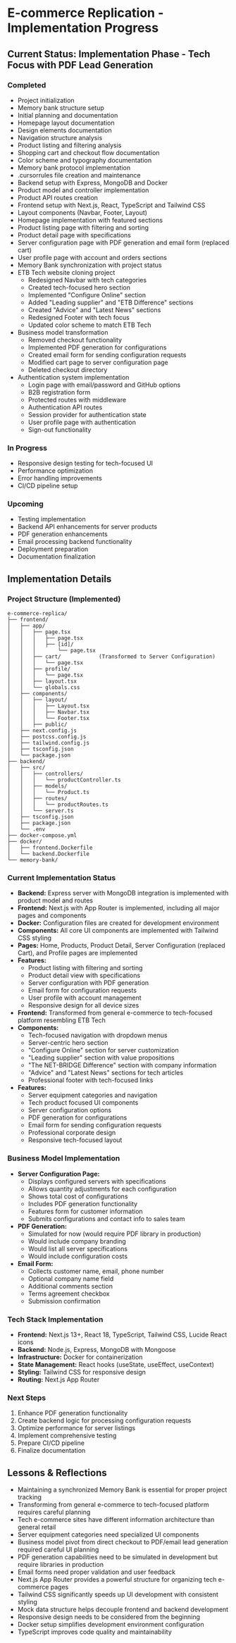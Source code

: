 # E-commerce Replication - Implementation Progress

## Current Status: Implementation Phase - Tech Focus with PDF Lead Generation

### Completed
- Project initialization
- Memory bank structure setup
- Initial planning and documentation
- Homepage layout documentation
- Design elements documentation
- Navigation structure analysis
- Product listing and filtering analysis
- Shopping cart and checkout flow documentation
- Color scheme and typography documentation
- Memory bank protocol implementation
- .cursorrules file creation and maintenance
- Backend setup with Express, MongoDB and Docker
- Product model and controller implementation
- Product API routes creation
- Frontend setup with Next.js, React, TypeScript and Tailwind CSS
- Layout components (Navbar, Footer, Layout)
- Homepage implementation with featured sections
- Product listing page with filtering and sorting
- Product detail page with specifications
- Server configuration page with PDF generation and email form (replaced cart)
- User profile page with account and orders sections
- Memory Bank synchronization with project status
- ETB Tech website cloning project
  - Redesigned Navbar with tech categories
  - Created tech-focused hero section
  - Implemented "Configure Online" section
  - Added "Leading supplier" and "ETB Difference" sections
  - Created "Advice" and "Latest News" sections
  - Redesigned Footer with tech focus
  - Updated color scheme to match ETB Tech
- Business model transformation
  - Removed checkout functionality
  - Implemented PDF generation for configurations
  - Created email form for sending configuration requests
  - Modified cart page to server configuration page
  - Deleted checkout directory
- Authentication system implementation
  - Login page with email/password and GitHub options
  - B2B registration form
  - Protected routes with middleware
  - Authentication API routes
  - Session provider for authentication state
  - User profile page with authentication
  - Sign-out functionality

### In Progress
- Responsive design testing for tech-focused UI
- Performance optimization
- Error handling improvements
- CI/CD pipeline setup

### Upcoming
- Testing implementation
- Backend API enhancements for server products
- PDF generation enhancements
- Email processing backend functionality
- Deployment preparation
- Documentation finalization

## Implementation Details

### Project Structure (Implemented)
```
e-commerce-replica/
├── frontend/
│   ├── app/
│   │   ├── page.tsx
│   │   │   ├── page.tsx
│   │   │   ├── [id]/
│   │   │       └── page.tsx
│   │   ├── cart/            (Transformed to Server Configuration)
│   │   │   └── page.tsx
│   │   ├── profile/
│   │   │   └── page.tsx
│   │   ├── layout.tsx
│   │   └── globals.css
│   ├── components/
│   │   ├── layout/
│   │   │   ├── Layout.tsx
│   │   │   ├── Navbar.tsx
│   │   │   └── Footer.tsx
│   │   ├── public/
│   ├── next.config.js
│   ├── postcss.config.js
│   ├── tailwind.config.js
│   ├── tsconfig.json
│   └── package.json
├── backend/
│   ├── src/
│   │   ├── controllers/
│   │   │   └── productController.ts
│   │   ├── models/
│   │   │   └── Product.ts
│   │   ├── routes/
│   │   │   └── productRoutes.ts
│   │   └── server.ts
│   ├── tsconfig.json
│   ├── package.json
│   └── .env
├── docker-compose.yml
├── docker/
│   ├── frontend.Dockerfile
│   └── backend.Dockerfile
└── memory-bank/
```

### Current Implementation Status
- **Backend:** Express server with MongoDB integration is implemented with product model and routes
- **Frontend:** Next.js with App Router is implemented, including all major pages and components
- **Docker:** Configuration files are created for development environment
- **Components:** All core UI components are implemented with Tailwind CSS styling
- **Pages:** Home, Products, Product Detail, Server Configuration (replaced Cart), and Profile pages are implemented
- **Features:** 
  - Product listing with filtering and sorting
  - Product detail view with specifications
  - Server configuration with PDF generation
  - Email form for configuration requests
  - User profile with account management
  - Responsive design for all device sizes
- **Frontend:** Transformed from general e-commerce to tech-focused platform resembling ETB Tech
- **Components:** 
  - Tech-focused navigation with dropdown menus
  - Server-centric hero section
  - "Configure Online" section for server customization
  - "Leading supplier" section with value propositions
  - "The NET-BRIDGE Difference" section with company information
  - "Advice" and "Latest News" sections for tech articles
  - Professional footer with tech-focused links
- **Features:** 
  - Server equipment categories and navigation
  - Tech product focused UI components
  - Server configuration options
  - PDF generation for configurations
  - Email form for sending configuration requests
  - Professional corporate design
  - Responsive tech-focused layout

### Business Model Implementation
- **Server Configuration Page:**
  - Displays configured servers with specifications
  - Allows quantity adjustments for each configuration
  - Shows total cost of configurations
  - Includes PDF generation functionality
  - Features form for customer information
  - Submits configurations and contact info to sales team
- **PDF Generation:**
  - Simulated for now (would require PDF library in production)
  - Would include company branding
  - Would list all server specifications
  - Would include configuration costs
- **Email Form:**
  - Collects customer name, email, phone number
  - Optional company name field
  - Additional comments section
  - Terms agreement checkbox
  - Submission confirmation

### Tech Stack Implementation
- **Frontend:** Next.js 13+, React 18, TypeScript, Tailwind CSS, Lucide React icons
- **Backend:** Node.js, Express, MongoDB with Mongoose
- **Infrastructure:** Docker for containerization
- **State Management:** React hooks (useState, useEffect, useContext)
- **Styling:** Tailwind CSS for responsive design
- **Routing:** Next.js App Router

### Next Steps
1. Enhance PDF generation functionality
2. Create backend logic for processing configuration requests
3. Optimize performance for server listings
4. Implement comprehensive testing
5. Prepare CI/CD pipeline
6. Finalize documentation

## Lessons & Reflections
- Maintaining a synchronized Memory Bank is essential for proper project tracking
- Transforming from general e-commerce to tech-focused platform requires careful planning
- Tech e-commerce sites have different information architecture than general retail
- Server equipment categories need specialized UI components
- Business model pivot from direct checkout to PDF/email lead generation required careful UI planning
- PDF generation capabilities need to be simulated in development but require libraries in production
- Email forms need proper validation and user feedback
- Next.js App Router provides a powerful structure for organizing tech e-commerce pages
- Tailwind CSS significantly speeds up UI development with consistent styling
- Mock data structure helps decouple frontend and backend development
- Responsive design needs to be considered from the beginning
- Docker setup simplifies development environment configuration
- TypeScript improves code quality and maintainability 